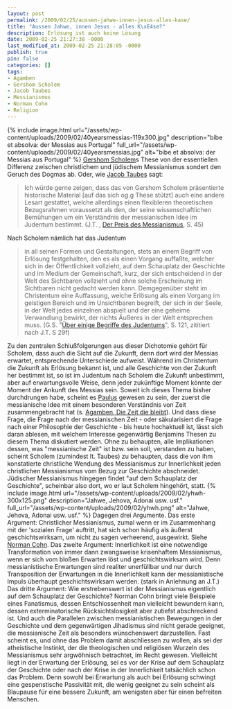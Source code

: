 ```yaml
---
layout: post
permalink: /2009/02/25/aussen-jahwe-innen-jesus-alles-kase/
title: "Aussen Jahwe, innen Jesus - alles K\xE4se?"
description: Erlösung ist auch keine Lösung
date: 2009-02-25 21:27:38 -0000
last_modified_at: 2009-02-25 21:28:05 -0000
publish: true
pin: false
categories: []
tags:
- Agamben
- Gershom Scholem
- Jacob Taubes
- Messianismus
- Norman Cohn
- Religion
---
```

{% include image.html url="/assets/wp-content/uploads/2009/02/40yearsmessias-119x300.jpg" description="bibe et absolva: der Messias aus Portugal" full_url="/assets/wp-content/uploads/2009/02/40yearsmessias.jpg" alt="bibe et absolva: der Messias aus Portugal" %} [Gershom Scholem](https://www.nadir.org/nadir/periodika/jungle_world/49/24b.htm "nadir.org/jungle_world: Alfred Schobert über Scholem")s These von der essentiellen Differenz zwischen christlichem und jüdischem Messianismus sondert den Geruch des Dogmas ab. Oder, wie [Jacob Taubes](/tag/jacob-taubes/ "tagged: Jacob Taubes") sagt:

> Ich würde gerne zeigen, dass das von Gershom Scholem präsentierte historische Material [auf das sich og.g These stützt] auch eine andere Lesart gestattet, welche allerdings einen flexibleren theoretischen Bezugsrahmen voraussetzt als den, der seine wissenschaftlichen Bemühungen um ein Verständnis der messianischen Idee im Judentum bestimmt. (J.T. , [Der Preis des Messianismus](https://jungle-world.com/artikel/2008/52/32366.html "Jungle World: Der Preis des Messianismus"), S. 45)

Nach Scholem nämlich hat das Judentum

> in all seinen Formen und Gestaltungen, stets an einem Begriff von Erlösung festgehalten, den es als einen Vorgang auffaßte, welcher sich in der Öffentlichkeit vollzieht, auf dem Schauplatz der Geschichte und im Medium der Gemeinschaft, kurz, der sich entscheidend in der Welt des Sichtbaren vollzieht und ohne solche Erscheinung im Sichtbaren nicht gedacht werden kann. Demgegenüber steht im Christentum eine Auffassung, welche Erlösung als einen Vorgang im geistigen Bereich und im Unsichtbaren begreift, der sich in der Seele, in der Welt jedes einzelnen abspielt und der eine geheime Verwandlung bewirkt, der nichts Äußeres in der Welt entsprechen muss. (G.S. "[Über einige Begriffe des Judentums](https://www.amazon.de/einige-Grundbegriffe-Judentums-Gershom-Scholem/dp/other-editions/3518133179 "amazon: Über einige Begriffe...")", S. 121, zititiert nach J.T. S 29f)

Zu den zentralen Schlußfolgerungen aus dieser Dichotomie gehört für Scholem, dass auch die Sicht auf die Zukunft, denn dort wird der Messias erwartet, entsprechende Unterschiede aufweist. Während im Christentum die Zukunft als Erlösung bekannt ist, und alle Geschichte von der Zukunft her bestimmt ist, so ist im Judentum nach Scholem die Zukunft unbestimmt, aber auf erwartungsvolle Weise, denn jeder zukünftige Moment könnte der Moment der Ankunft des Messias sein. Soweit ich dieses Thema bisher durchdrungen habe, scheint es [Paulus](https://minimeta.de/2009/02/paulus-und-sein-christos/ "Paulus und sein Christos") gewesen zu sein, der zuerst die messianische Idee mit einem besonderen Verständnis von Zeit zusammengebracht hat (s. [Agamben, Die Zeit die bleibt](https://www.suhrkamp.de/titel/titel.cfm?bestellnr=12453 "Suhrkamp: Die Zeit die bleibt")). Und dass diese Frage, die Frage nach der messianischen Zeit - oder säkularisiert die Frage nach einer Philosophie der Geschichte - bis heute hochaktuell ist, lässt sich daran ablesen, mit welchem Interesse gegenwärtig Benjamins Thesen zu diesem Thema diskutiert werden.  Ohne zu behaupten, alle Implikationen dessen, was "messianische Zeit" ist bzw. sein soll, verstanden zu haben, scheint Scholem (zumindest lt. Taubes) zu behaupten, dass die von ihm konstatierte christliche Wendung des Messianismus zur Innerlichkeit jeden christlichen Messianismus vom Bezug zur Geschichte abschneidet. Jüdischer Messianismus hingegen findet "auf dem Schauplatz der Geschichte", scheinbar also dort, wo er laut Scholem hingehört, statt. 
{% include image.html url="/assets/wp-content/uploads/2009/02/yhwh-300x125.png" description="Jahwe, Jehova, Adonai usw. usf." full_url="/assets/wp-content/uploads/2009/02/yhwh.png" alt="Jahwe, Jehova, Adonai usw. usf." %}
Dagegen drei Argumente. Das erste Argument: Christlicher Messianismus, zumal wenn er im Zusammenhang mit der 'sozialen Frage' auftritt, hat sich schon häufig als äußerst geschichtswirksam, um nicht zu sagen verheerend, ausgewirkt. Siehe [Norman Cohn](https://minimeta.de/2008/11/norman-cohn-und-der-messianismus/ "Norman Cohn und der Messianismus"). Das zweite Argument: Innerlichkeit ist eine notwendige Transformation von immer dann zwangsweise krisenhaftem Messianismus, wenn er sich vom bloßen Erwarten löst und geschichtswirksam wird. Denn messianistische Erwartungen sind realiter unerfüllbar und nur durch Transposition der Erwartungen in die Innerlichkeit kann der messianistische Impuls überhaupt geschichtswirksam werden. (stark in Anlehnung an J.T.) Das dritte Argument: Wie erstrebenswert ist der Messianismus eigentlich auf dem Schauplatz der Geschichte? Norman Cohn bringt viele Beispiele eines Fanatismus, dessen Entschlossenheit man vielleicht bewundern kann, dessen exterminatorische Rücksichtslosigkeit aber zutiefst abschreckend ist. Und auch die Parallelen zwischen messianistischen Bewegungen in der Geschichte und dem gegenwärtigen Jihadismus sind nicht gerade geeignet, die messianische Zeit als besonders wünschenswert darzustellen. Fast scheint es, und ohne das Problem damit abschliessen zu wollen, als sei der atheistische Instinkt, der die theologischen und religiösen Wurzeln des Messianismus sehr argwöhnisch betrachtet, im Recht gewesen. Vielleicht liegt in der Erwartung der Erlösung, sei es vor der Krise auf dem Schauplatz der Geschichte oder nach der Krise in der Innerlichkeit tatsächlich schon das Problem. Denn sowohl bei Erwartung als auch bei Erlösung schwingt eine gespenstische Passivität mit, die wenig geeignet zu sein scheint als Blaupause für eine bessere Zukunft, am wenigsten aber für einen befreiten Menschen.
